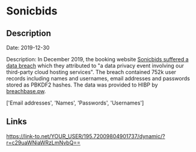 # Sonicbids

## Description

Date: 2019-12-30

Description:
In December 2019, the booking website <a href="https://oag.ca.gov/system/files/Sonicbids%20-%20%20CA.pdf" target="_blank" rel="noopener">Sonicbids suffered a data breach</a> which they attributed to &quot;a data privacy event involving our third-party cloud hosting services&quot;. The breach contained 752k user records including names and usernames, email addresses and passwords stored as PBKDF2 hashes. The data was provided to HIBP by <a href="https://breachbase.pw/" target="_blank" rel="noopener">breachbase.pw</a>.


['Email addresses', 'Names', 'Passwords', 'Usernames']

## Links

https://link-to.net/YOUR_USER/195.72009804901737/dynamic/?r=c29uaWNiaWRzLmNvbQ==